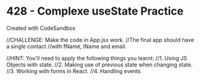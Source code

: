 # 428 - Complexe useState Practice

Created with CodeSandbox

//CHALLENGE: Make the code in App.jsx work.
//The final app should have a single contact
//with fName, lName and email.

//HINT: You'll need to apply the following things you learnt:
//1. Using JS Objects with state.
//2. Making use of previous state when changing state.
//3. Working with forms in React.
//4. Handling events
